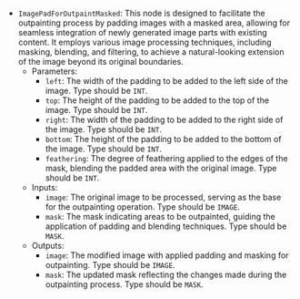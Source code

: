 - `ImagePadForOutpaintMasked`: This node is designed to facilitate the outpainting process by padding images with a masked area, allowing for seamless integration of newly generated image parts with existing content. It employs various image processing techniques, including masking, blending, and filtering, to achieve a natural-looking extension of the image beyond its original boundaries.
    - Parameters:
        - `left`: The width of the padding to be added to the left side of the image. Type should be `INT`.
        - `top`: The height of the padding to be added to the top of the image. Type should be `INT`.
        - `right`: The width of the padding to be added to the right side of the image. Type should be `INT`.
        - `bottom`: The height of the padding to be added to the bottom of the image. Type should be `INT`.
        - `feathering`: The degree of feathering applied to the edges of the mask, blending the padded area with the original image. Type should be `INT`.
    - Inputs:
        - `image`: The original image to be processed, serving as the base for the outpainting operation. Type should be `IMAGE`.
        - `mask`: The mask indicating areas to be outpainted, guiding the application of padding and blending techniques. Type should be `MASK`.
    - Outputs:
        - `image`: The modified image with applied padding and masking for outpainting. Type should be `IMAGE`.
        - `mask`: The updated mask reflecting the changes made during the outpainting process. Type should be `MASK`.
